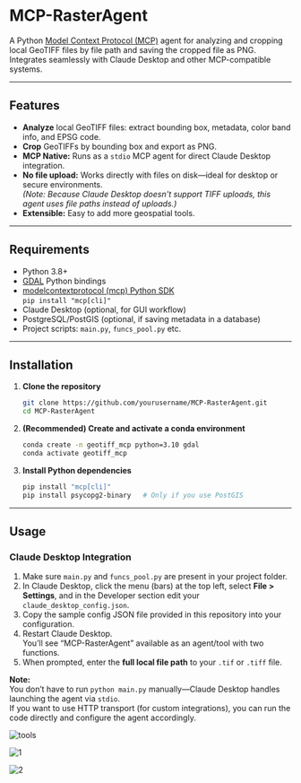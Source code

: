 # MCP-RasterAgent

A Python [Model Context Protocol (MCP)](https://modelcontextprotocol.io/) agent for analyzing and cropping local GeoTIFF files by file path and saving the cropped file as PNG.  
Integrates seamlessly with Claude Desktop and other MCP-compatible systems.

---

## Features

- **Analyze** local GeoTIFF files: extract bounding box, metadata, color band info, and EPSG code.
- **Crop** GeoTIFFs by bounding box and export as PNG.
- **MCP Native:** Runs as a `stdio` MCP agent for direct Claude Desktop integration.
- **No file upload:** Works directly with files on disk—ideal for desktop or secure environments.  
  _(Note: Because Claude Desktop doesn't support TIFF uploads, this agent uses file paths instead of uploads.)_
- **Extensible:** Easy to add more geospatial tools.

---

## Requirements

- Python 3.8+
- [GDAL](https://gdal.org/) Python bindings
- [modelcontextprotocol (mcp) Python SDK](https://pypi.org/project/modelcontextprotocol/)  
  `pip install "mcp[cli]"`
- Claude Desktop (optional, for GUI workflow)
- PostgreSQL/PostGIS (optional, if saving metadata in a database)
- Project scripts: `main.py`, `funcs_pool.py` etc.

---

## Installation

1. **Clone the repository**
    ```bash
    git clone https://github.com/yourusername/MCP-RasterAgent.git
    cd MCP-RasterAgent
    ```

2. **(Recommended) Create and activate a conda environment**
    ```bash
    conda create -n geotiff_mcp python=3.10 gdal
    conda activate geotiff_mcp
    ```

3. **Install Python dependencies**
    ```bash
    pip install "mcp[cli]"
    pip install psycopg2-binary   # Only if you use PostGIS
    ```

---

## Usage

### Claude Desktop Integration

1. Make sure `main.py` and `funcs_pool.py` are present in your project folder.
2. In Claude Desktop, click the menu (bars) at the top left, select **File > Settings**, and in the Developer section edit your `claude_desktop_config.json`.
3. Copy the sample config JSON file provided in this repository into your configuration.
4. Restart Claude Desktop.  
   You’ll see “MCP-RasterAgent” available as an agent/tool with two functions.
5. When prompted, enter the **full local file path** to your `.tif` or `.tiff` file.

**Note:**  
You don’t have to run `python main.py` manually—Claude Desktop handles launching the agent via `stdio`.  
If you want to use HTTP transport (for custom integrations), you can run the code directly and configure the agent accordingly.



![tools](https://github.com/user-attachments/assets/67727bbc-76dd-4d6a-80c0-dd2eb093b1e7)



![1](https://github.com/user-attachments/assets/075b476f-8794-4889-9419-1d2d0d4205a9)



![2](https://github.com/user-attachments/assets/69d04073-b5e5-46b7-a780-f3d800b00192)




